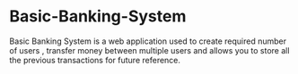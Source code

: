 # Basic-Banking-System
Basic Banking System is a web application used to create required number of users , transfer money between multiple users and allows you to store all the previous transactions for future reference.
